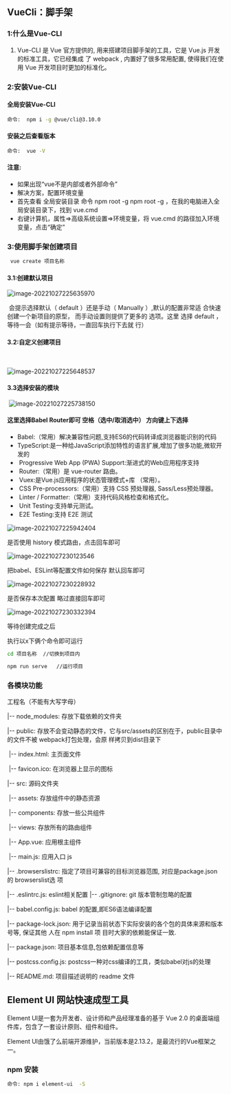 ## VueCli：脚手架

### 1:什么是Vue-CLI 

1. Vue-CLI 是 Vue 官⽅提供的, ⽤来搭建项⽬脚⼿架的⼯具，它是 Vue.js 开发的标准⼯具，它已经集成 了 webpack , 内置好了很多常⽤配置, 使得我们在使⽤ Vue 开发项⽬时更加的标准化。

###  2:安装Vue-CLI

#### 	全局安装Vue-CLI

```bash
命令:  npm i -g @vue/cli@3.10.0 
```

#### 	安装之后查看版本 

```bash
命令:  vue -V
```

#### 	注意: 

- 如果出现“vue不是内部或者外部命令” 
- 解决⽅案，配置环境变量 
- ⾸先查看 全局安装⽬录 命令 npm root -g npm root -g ，在我的电脑进⼊全局安装⽬录下，找到 vue.cmd 
- 右键计算机，属性=>⾼级系统设置=>环境变量，将 vue.cmd 的路径加⼊环境变量，点击“确定”

### 3:使⽤脚⼿架创建项⽬

```bash
 vue create 项⽬名称
```

#### 	3.1:创建默认项⽬

![image-20221027225635970](C:\Users\15081\AppData\Roaming\Typora\typora-user-images\image-20221027225635970.png)

​    会提示选择默认（ default ）还是⼿动（ Manually ）,默认的配置⾮常适	合快速创建⼀个新项⽬的原型， ⽽⼿动设置则提供了更多的	选项。这⾥	选择 default ，等待⼀会（如有提示等待，⼀直回⻋执⾏下去就 ⾏）

#### 	3.2:⾃定义创建项⽬

​	

![image-20221027225648537](C:\Users\15081\AppData\Roaming\Typora\typora-user-images\image-20221027225648537.png)

#### 	3.3选择安装的模块

​	![image-20221027225738150](C:\Users\15081\AppData\Roaming\Typora\typora-user-images\image-20221027225738150.png)

#### 	这里选择Babel Router即可 空格（选中/取消选中） 方向键上下选择

- ​	Babel:（常⽤）解决兼容性问题,⽀持ES6的代码转译成浏览器能识别的代码 
- ​	TypeScript:是⼀种给JavaScript添加特性的语⾔扩展,增加了很多功能,微软开发的 
- ​	Progressive Web App (PWA) Support:渐进式的Web应⽤程序⽀持 
- ​	Router:（常⽤）是 vue-router 路由。 
- ​	Vuex:是Vue.js应⽤程序的状态管理模式+库 （常⽤）。 
- ​	CSS Pre-processors:（常⽤）⽀持 CSS 预处理器, Sass/Less预处理器。
- ​	Linter / Formatter:（常⽤）⽀持代码⻛格检查和格式化。 
- ​	Unit Testing:⽀持单元测试。
- ​	E2E Testing:⽀持 E2E 测试

![image-20221027225942404](C:\Users\15081\AppData\Roaming\Typora\typora-user-images\image-20221027225942404.png)

是否使用 history 模式路由，点击回车即可

![image-20221027230123546](C:\Users\15081\AppData\Roaming\Typora\typora-user-images\image-20221027230123546.png)

把babel、ESLint等配置文件如何保存 默认回车即可

![image-20221027230228932](C:\Users\15081\AppData\Roaming\Typora\typora-user-images\image-20221027230228932.png)

是否保存本次配置 略过直接回车即可

![image-20221027230332394](C:\Users\15081\AppData\Roaming\Typora\typora-user-images\image-20221027230332394.png)

等待创建完成之后 

执行以x下俩个命令即可运行

```bash
cd 项目名称  //切换到项目内

npm run serve   //运行项目
```

### 各模块功能

⼯程名（不能有⼤写字⺟） 

|-- node_modules: 存放下载依赖的⽂件夹 

|-- public: 存放不会变动静态的⽂件，它与src/assets的区别在于，public⽬录中的⽂件不被 webpack打包处理，会原 样拷⻉到dist⽬录下

​		|-- index.html: 主⻚⾯⽂件 

​		|-- favicon.ico: 在浏览器上显示的图标

|-- src: 源码⽂件夹

​		|-- assets: 存放组件中的静态资源 

​		|-- components: 存放⼀些公共组件 

​		|-- views: 存放所有的路由组件 

​		|-- App.vue: 应⽤根主组件 

​		|-- main.js: 应⽤⼊⼝ js 

|-- .browserslistrc: 指定了项⽬可兼容的⽬标浏览器范围, 对应是package.json 的 browserslist选 项 

|-- .eslintrc.js: eslint相关配置 |-- .gitignore: git 版本管制忽略的配置 

|-- babel.config.js: babel 的配置,即ES6语法编译配置 

|-- package-lock.json: ⽤于记录当前状态下实际安装的各个包的具体来源和版本号等, 保证其他 ⼈在 npm install 项 ⽬时⼤家的依赖能保证⼀致. 

|-- package.json: 项⽬基本信息,包依赖配置信息等 

|-- postcss.config.js: postcss⼀种对css编译的⼯具，类似babel对js的处理 

|-- README.md: 项⽬描述说明的 readme ⽂件



## Element UI   网站快速成型工具

[Element UI 官网]: https://element.eleme.cn

Element UI是一套为开发者、设计师和产品经理准备的基于 Vue 2.0 的桌面端组件库，包含了一套设计原则、组件和组件。

Element UI由饿了么前端开源维护，当前版本是2.13.2，是最流行的Vue框架之一。

### npm 安装

```bash
命令: npm i element-ui  -S
```



























